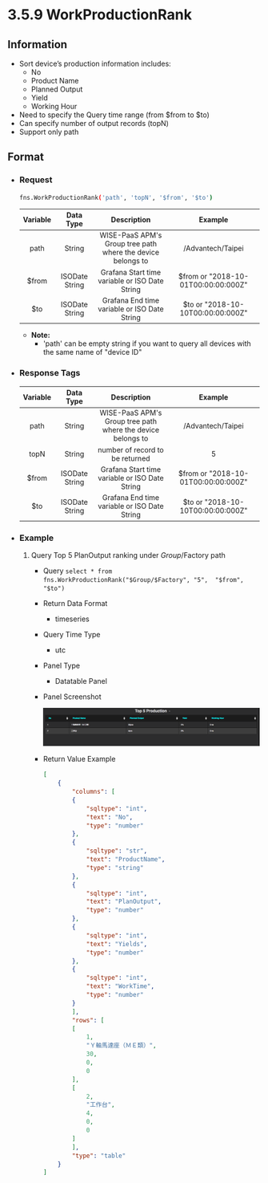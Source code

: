 # 3.5.9 WorkProductionRank

## Information

* Sort device’s production information includes:
    * No
    * Product Name
    * Planned Output
    * Yield
    * Working Hour
* Need to specify the Query time range (from $from to $to)
* Can specify number of output records (topN)
* Support only path


## Format

* ### Request

  ``` sh
  fns.WorkProductionRank('path', 'topN', '$from', '$to')
  ```

  | Variable | Data Type | Description | Example |
  | :---: | :---: | :---: | :---: |
  | path | String | WISE-PaaS APM's Group tree path<br>where the device belongs to | /Advantech/Taipei |
  | $from | ISODate String | Grafana Start time variable or ISO Date String | $from or "2018-10-01T00:00:00:000Z" |
  | $to | ISODate String | Grafana End time variable or ISO Date String | $to or "2018-10-10T00:00:00:000Z" |

  - **Note:**
    - 'path' can be empty string if you want to query all devices with the same name of "device ID"


* ### Response Tags

    | Variable | Data Type | Description | Example |
    | :---: | :---: | :---: | :---: |
    | path | String | WISE-PaaS APM's Group tree path<br>where the device belongs to | /Advantech/Taipei |
    | topN | String | number of record to be returned | 5 |
    | $from | ISODate String | Grafana Start time variable or ISO Date String | $from or "2018-10-01T00:00:00:000Z" |
    | $to | ISODate String | Grafana End time variable or ISO Date String | $to or "2018-10-10T00:00:00:000Z" |


* ### Example
    1. Query Top 5 PlanOutput ranking under $Group/$Factory path
        - Query
        ``` select * from fns.WorkProductionRank("$Group/$Factory", "5",  "$from", "$to") ```
        - Return Data Format
            * timeseries
        - Query Time Type
            * utc
        - Panel Type
            * Datatable Panel
        - Panel Screenshot

            ![](/images/3.5.9-WorkProductionRank.png)
        - Return Value Example

            ``` json
            [
                {
                    "columns": [
                    {
                        "sqltype": "int",
                        "text": "No",
                        "type": "number"
                    },
                    {
                        "sqltype": "str",
                        "text": "ProductName",
                        "type": "string"
                    },
                    {
                        "sqltype": "int",
                        "text": "PlanOutput",
                        "type": "number"
                    },
                    {
                        "sqltype": "int",
                        "text": "Yields",
                        "type": "number"
                    },
                    {
                        "sqltype": "int",
                        "text": "WorkTime",
                        "type": "number"
                    }
                    ],
                    "rows": [
                    [
                        1,
                        "Ｙ軸馬達座（ＭＥ類）",
                        30,
                        0,
                        0
                    ],
                    [
                        2,
                        "工作台",
                        4,
                        0,
                        0
                    ]
                    ],
                    "type": "table"
                }
            ]
            ```
